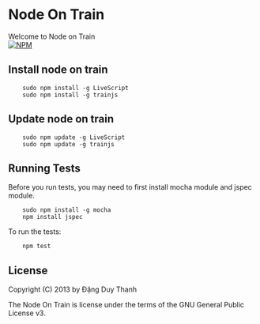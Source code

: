 # Node On Train
Welcome to Node on Train  
[![NPM](https://nodei.co/npm/trainjs.png)](https://nodei.co/npm/trainjs/)

## Install node on train
```shell
	sudo npm install -g LiveScript
	sudo npm install -g trainjs
```

## Update node on train
```shell
	sudo npm update -g LiveScript
	sudo npm update -g trainjs
```

## Running Tests
Before you run tests, you may need to first install mocha module and jspec module.
```shell
	sudo npm install -g mocha
	npm install jspec
```
To run the tests:
```shell
	npm test
```

## License
Copyright (C) 2013 by Đặng Duy Thanh

The Node On Train is license under the terms of the GNU General Public License v3.
